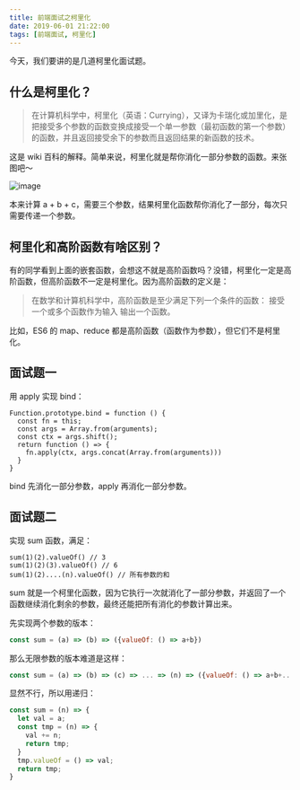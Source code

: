 ```yaml
---
title: 前端面试之柯里化
date: 2019-06-01 21:22:00
tags: [前端面试, 柯里化]
---
```


今天，我们要讲的是几道柯里化面试题。

<!--more-->

## 什么是柯里化？

> 在计算机科学中，柯里化（英语：Currying），又译为卡瑞化或加里化，是把接受多个参数的函数变换成接受一个单一参数（最初函数的第一个参数）的函数，并且返回接受余下的参数而且返回结果的新函数的技术。

这是 wiki 百科的解释。简单来说，柯里化就是帮你消化一部分参数的函数。来张图吧～

![image](https://user-images.githubusercontent.com/11524612/58748306-1e0cb700-84a9-11e9-881f-bee95cc41dcb.png)

本来计算 a + b + c，需要三个参数，结果柯里化函数帮你消化了一部分，每次只需要传递一个参数。

## 柯里化和高阶函数有啥区别？

有的同学看到上面的嵌套函数，会想这不就是高阶函数吗？没错，柯里化一定是高阶函数，但高阶函数不一定是柯里化。因为高阶函数的定义是：

> 在数学和计算机科学中，高阶函数是至少满足下列一个条件的函数： 接受一个或多个函数作为输入 输出一个函数。

比如，ES6 的 map、reduce 都是高阶函数（函数作为参数），但它们不是柯里化。

## 面试题一

用 apply 实现 bind：

```
Function.prototype.bind = function () {
  const fn = this;
  const args = Array.from(arguments);
  const ctx = args.shift();
  return function () => {
    fn.apply(ctx, args.concat(Array.from(arguments)))
  }
}
```

bind 先消化一部分参数，apply 再消化一部分参数。

## 面试题二

实现 sum 函数，满足：

```
sum(1)(2).valueOf() // 3
sum(1)(2)(3).valueOf() // 6
sum(1)(2)....(n).valueOf() // 所有参数的和
```
sum 就是一个柯里化函数，因为它执行一次就消化了一部分参数，并返回了一个函数继续消化剩余的参数，最终还能把所有消化的参数计算出来。

先实现两个参数的版本：

```js
const sum = (a) => (b) => ({valueOf: () => a+b})  
```

那么无限参数的版本难道是这样：


```js
const sum = (a) => (b) => (c) => ... => (n) => ({valueOf: () => a+b+...+n}) 
```

显然不行，所以用递归：

```js
const sum = (n) => { 
  let val = a;
  const tmp = (n) => {
    val += n;
    return tmp;
  }
  tmp.valueOf = () => val;
  return tmp;
}
```

